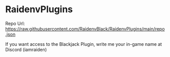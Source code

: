 # RaidenvPlugins

Repo Url: https://raw.githubusercontent.com/RaidenvBlack/RaidenvPlugins/main/repo.json

If you want access to the Blackjack Plugin, write me your in-game name at Discord (iamraiden)
